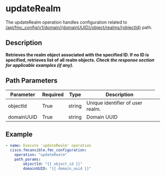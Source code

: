 # updateRealm

The updateRealm operation handles configuration related to [/api/fmc_config/v1/domain/{domainUUID}/object/realms/{objectId}](/paths//api/fmc_config/v1/domain/{domain_uuid}/object/realms/{object_id}.md) path.&nbsp;
## Description
**Retrieves the realm object associated with the specified ID. If no ID is specified, retrieves list of all realm objects. _Check the response section for applicable examples (if any)._**

## Path Parameters
| Parameter | Required | Type | Description |
| --------- | -------- | ---- | ----------- |
| objectId | True | string <td colspan=3> Unique identifier of user realm. |
| domainUUID | True | string <td colspan=3> Domain UUID |

## Example
```yaml
- name: Execute 'updateRealm' operation
  cisco.fmcansible.fmc_configuration:
    operation: "updateRealm"
    path_params:
        objectId: "{{ object_id }}"
        domainUUID: "{{ domain_uuid }}"

```